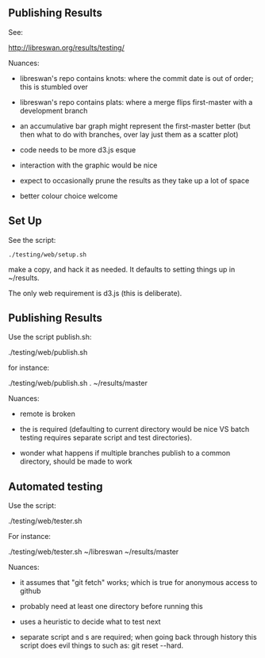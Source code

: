 Publishing Results
------------------

See:

  http://libreswan.org/results/testing/

Nuances:

  - libreswan's repo contains knots: where the commit date is out of
    order; this is stumbled over

  - libreswan's repo contains plats: where a merge flips first-master
    with a development branch

  - an accumulative bar graph might represent the first-master better
    (but then what to do with branches, over lay just them as a
    scatter plot)

  - code needs to be more d3.js esque

  - interaction with the graphic would be nice

  - expect to occasionally prune the results as they take up a lot of
    space

  - better colour choice welcome

Set Up
------

See the script:

    ./testing/web/setup.sh

make a copy, and hack it as needed.  It defaults to setting things up
in ~/results.

The only web requirement is d3.js (this is deliberate).

Publishing Results
------------------

Use the script publish.sh:

  ./testing/web/publish.sh <repodir> <summarydir>

for instance:

  ./testing/web/publish.sh . ~/results/master

Nuances:

  - remote <summarydir> is broken

  - the <repodir> is required (defaulting to current directory would
    be nice VS batch testing requires separate script and test
    directories).

  - wonder what happens if multiple branches publish to a common
    directory, should be made to work

Automated testing
-----------------

Use the script:

  ./testing/web/tester.sh <repodir> <summarydir>

For instance:

  ./testing/web/tester.sh ~/libreswan ~/results/master

Nuances:

  - it assumes that "git fetch" works; which is true for anonymous
    access to github

  - probably need at least one directory before running this

  - uses a heuristic to decide what to test next

  - separate script and <repodir>s are required; when going back
    through history this script does evil things to <repodir> such as:
    git reset --hard.
